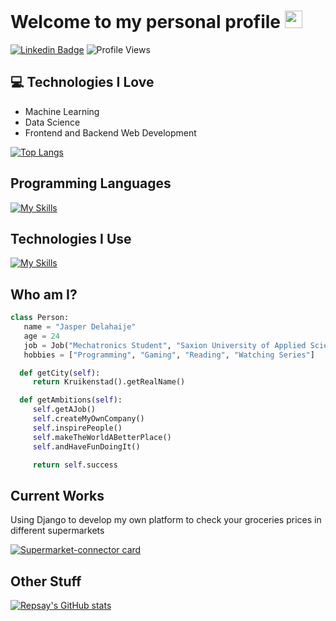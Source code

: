 # Welcome to my personal profile <img src="https://media.giphy.com/media/hvRJCLFzcasrR4ia7z/giphy.gif" width="28px" height="28px">

[![Linkedin Badge](https://img.shields.io/badge/-Jasper%20Delahaije-blue?style=flat-square&logo=Linkedin&logoColor=white&link=https://www.linkedin.com/in/jasperdelahaije)](https://www.linkedin.com/in/jasperdelahaije)
![Profile Views](https://komarev.com/ghpvc/?username=Repsay&color=brightgreen)

## :computer: Technologies I Love


* Machine Learning
* Data Science
* Frontend and Backend Web Development

[![Top Langs](https://github-readme-stats.vercel.app/api/top-langs/?username=Repsay&theme=dark)](https://github.com/anuraghazra/github-readme-stats)


## Programming Languages
[![My Skills](https://skillicons.dev/icons?i=html,css,py,cpp,php,mysql,js)](https://skillicons.dev)

## Technologies I Use
[![My Skills](https://skillicons.dev/icons?i=wordpress,vscode,nginx,linux,github,git,django,aws)](https://skillicons.dev)


## Who am I?

 ```python
 class Person:
    name = "Jasper Delahaije"
    age = 24
    job = Job("Mechatronics Student", "Saxion University of Applied Sciences")
    hobbies = ["Programming", "Gaming", "Reading", "Watching Series"]

   def getCity(self):
      return Kruikenstad().getRealName()

   def getAmbitions(self):
      self.getAJob()
      self.createMyOwnCompany()
      self.inspirePeople()
      self.makeTheWorldABetterPlace()
      self.andHaveFunDoingIt()

      return self.success

 ```

## Current Works

Using Django to develop my own platform to check your groceries prices in different supermarkets

[![Supermarket-connector card](https://github-readme-stats.vercel.app/api/pin/?username=Repsay&repo=supermarket-mobile-api-connector&theme=dark)](https://github.com/Repsay/supermarket-mobile-api-connector)

## Other Stuff

[![Repsay's GitHub stats](https://github-readme-stats.vercel.app/api?username=Repsay&show_icons=true&theme=dark&count_private=true)](https://github.com/anuraghazra/github-readme-stats)
